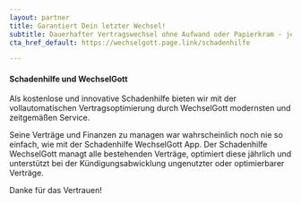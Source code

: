 ```yaml
---
layout: partner 
title: Garantiert Dein letzter Wechsel!
subtitle: Dauerhafter Vertragswechsel ohne Aufwand oder Papierkram - jetzt mit der WechselGott App!
cta_href_default: https://wechselgott.page.link/schadenhilfe

---
```


#### Schadenhilfe und WechselGott

Als kostenlose und innovative Schadenhilfe bieten wir mit der vollautomatischen Vertragsoptimierung durch WechselGott
modernsten und zeitgemäßen Service.

Seine Verträge und Finanzen zu managen war wahrscheinlich noch nie so einfach, wie mit der Schadenhilfe WechselGott App.
Der Schadenhilfe WechselGott managt alle bestehenden Verträge, optimiert diese jährlich und unterstützt bei der
Kündigungsabwicklung ungenutzter oder optimierbarer Verträge.

Danke für das Vertrauen!
